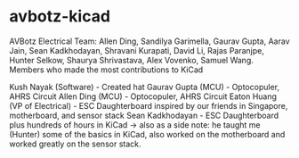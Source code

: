 # avbotz-kicad
AVBotz Electrical Team: Allen Ding,  Sandilya Garimella,  Gaurav Gupta,  Aarav Jain,  Sean Kadkhodayan,  Shravani Kurapati,  David Li, Rajas Paranjpe,  Hunter Selkow,  Shaurya Shrivastava,  Alex Vovenko,  Samuel Wang.
Members who made the most contributions to KiCad

Kush Nayak (Software) - Created hat
Gaurav Gupta (MCU) - Optocopuler, AHRS Circuit
Allen Ding (MCU) - Optocopuler, AHRS Circuit
Eaton Huang (VP of Electrical)  - ESC Daughterboard inspired by our friends in Singapore, motherboard, and sensor stack
Sean Kadkhodayan - ESC Daughterboard plus hundreds of hours in KiCad -> also as a side note: he taught me (Hunter) some of the basics in KiCad, also worked on the motherboard and worked greatly on the sensor stack.
